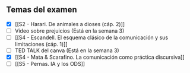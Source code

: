 ## Temas del examen

- [x] [[S2 - Harari. De animales a dioses (cáp. 2)]]
- [ ] Video sobre prejuicios (Está en la semana 3)
- [ ] [[S4 - Escandell. El esquema clásico de la comunicación y sus limitaciones (cáp. 1)]]
- [ ] TED TALK del canva (Está en la semana 3)
- [x] [[S4 - Mata & Scarafino. La comunicación como práctica discursiva]]
- [ ] [[S5 - Pernas. IA y los ODS]]

